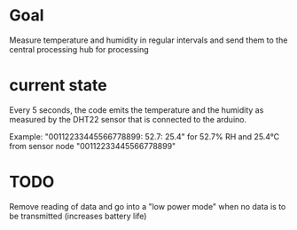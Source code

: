 # Goal
Measure temperature and humidity in regular intervals and send them to the central processing hub for processing

# current state
Every 5 seconds, the code emits the temperature and the humidity as measured by the DHT22 sensor that is connected to the arduino.

Example: "00112233445566778899: 52.7: 25.4" for 52.7% RH and 25.4°C from sensor node "00112233445566778899"

# TODO
Remove reading of data and go into a "low power mode" when no data is to be transmitted (increases battery life)
